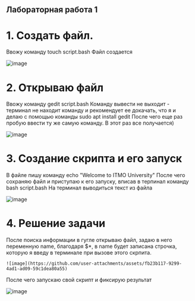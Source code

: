 ## Лабораторная работа 1

# 1. Cоздать файл.
   Ввожу команду
   touch script.bash
   Файл создается

   
![image](https://github.com/user-attachments/assets/832ee1d7-b20e-446e-b267-a30c0ee77735)


# 2. Открываю файл
   Ввожу команду
   gedit script.bash
   Команду вывести не выходит - терминал не находит команду и рекомендует ее докачать, что я и делаю с помощью команды
   sudo apt install gedit
   После чего еще раз пробую ввести ту же самую команду. В этот раз все получается)

   
![image](https://github.com/user-attachments/assets/582ed952-d869-4b88-a2a4-91edaa2ff3c4)


# 3. Создание скрипта и его запуск
   В файле пишу команду echo "Welcome to ITMO University"
   После чего сохраняю файл и приступаю к его запуску, вписав в терпинал команду bash script.bash
   На терминал выводиться текст из файла

   ![image](https://github.com/user-attachments/assets/7a689162-8815-431e-841a-094366001456)

# 4. Решение задачи
   После поиска информации в гугле открываю файл, задаю в него переменную name, благодаря $*, в name будет записана строчка, которую я введу в терминале при вызове этого скрпита.

    ![image](https://github.com/user-attachments/assets/fb23b117-9299-4ad1-ad09-59c1dea80a55)

   После чего запускаю свой скрипт и фиксирую результат 

   ![image](https://github.com/user-attachments/assets/948a219a-5cc4-48ae-aebd-818bb8413ab6)


